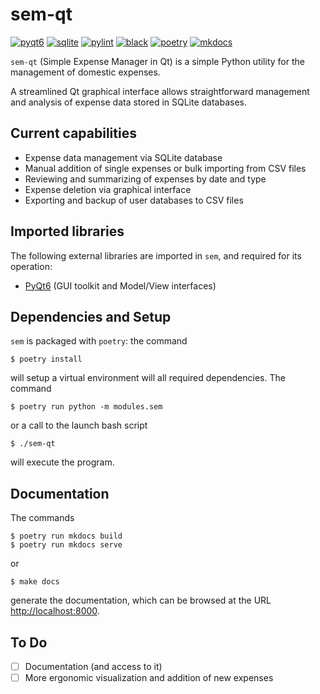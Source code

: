# sem-qt

[![pyqt6](https://img.shields.io/badge/PyQt6-FF0000)](https://pypi.org/project/PyQt6/)
[![sqlite](https://img.shields.io/badge/SQLite-FF0000)](https://www.sqlite.org/index.html)
[![pylint](https://img.shields.io/badge/linting-pylint-blue)](https://github.com/pylint-dev/pylint)
[![black](https://img.shields.io/badge/code%20style-black-black)](https://github.com/psf/black)
[![poetry](https://img.shields.io/badge/build-poetry-blue)](https://github.com/python-poetry/poetry)
[![mkdocs](https://img.shields.io/badge/documentation-mkdocs-blue)](https://github.com/mkdocs/mkdocs)




`sem-qt` (Simple Expense Manager in Qt) is a simple Python
utility for the management of domestic expenses.

A streamlined Qt graphical interface allows straightforward
management and analysis of expense data stored in SQLite databases.




## Current capabilities

- Expense data management via SQLite database
- Manual addition of single expenses or bulk importing from CSV
  files
- Reviewing and summarizing of expenses by date and type
- Expense deletion via graphical interface
- Exporting and backup of user databases to CSV files




## Imported libraries

The following external libraries are imported in `sem`, and
required for its operation:

- [PyQt6](https://www.riverbankcomputing.com/software/pyqt/)
  (GUI toolkit and Model/View interfaces)




## Dependencies and Setup

`sem` is packaged with `poetry`: the command

```
$ poetry install
```

will setup a virtual environment will all required
dependencies. The command

```
$ poetry run python -m modules.sem
```

or a call to the launch bash script

```
$ ./sem-qt
```

will execute the program.




## Documentation

The commands

```
$ poetry run mkdocs build
$ poetry run mkdocs serve
```

or

```
$ make docs
```

generate the documentation, which can be browsed at the URL
[http://localhost:8000](http://localhost:8000).




## To Do

- [ ] Documentation (and access to it)
- [ ] More ergonomic visualization and addition of new expenses
